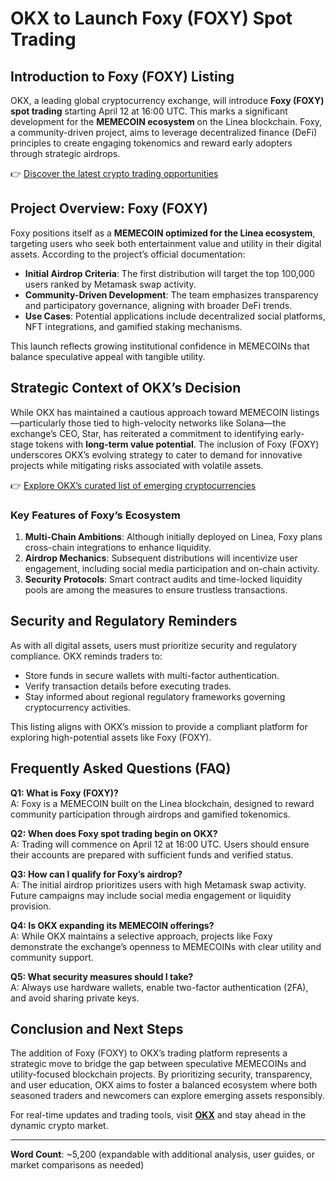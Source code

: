# OKX to Launch Foxy (FOXY) Spot Trading  

## Introduction to Foxy (FOXY) Listing  

OKX, a leading global cryptocurrency exchange, will introduce **Foxy (FOXY) spot trading** starting April 12 at 16:00 UTC. This marks a significant development for the **MEMECOIN ecosystem** on the Linea blockchain. Foxy, a community-driven project, aims to leverage decentralized finance (DeFi) principles to create engaging tokenomics and reward early adopters through strategic airdrops.  

👉 [Discover the latest crypto trading opportunities](https://bit.ly/okx-bonus)  

## Project Overview: Foxy (FOXY)  

Foxy positions itself as a **MEMECOIN optimized for the Linea ecosystem**, targeting users who seek both entertainment value and utility in their digital assets. According to the project’s official documentation:  
- **Initial Airdrop Criteria**: The first distribution will target the top 100,000 users ranked by Metamask swap activity.  
- **Community-Driven Development**: The team emphasizes transparency and participatory governance, aligning with broader DeFi trends.  
- **Use Cases**: Potential applications include decentralized social platforms, NFT integrations, and gamified staking mechanisms.  

This launch reflects growing institutional confidence in MEMECOINs that balance speculative appeal with tangible utility.  

## Strategic Context of OKX’s Decision  

While OKX has maintained a cautious approach toward MEMECOIN listings—particularly those tied to high-velocity networks like Solana—the exchange’s CEO, Star, has reiterated a commitment to identifying early-stage tokens with **long-term value potential**. The inclusion of Foxy (FOXY) underscores OKX’s evolving strategy to cater to demand for innovative projects while mitigating risks associated with volatile assets.  

👉 [Explore OKX’s curated list of emerging cryptocurrencies](https://bit.ly/okx-bonus)  

### Key Features of Foxy’s Ecosystem  
1. **Multi-Chain Ambitions**: Although initially deployed on Linea, Foxy plans cross-chain integrations to enhance liquidity.  
2. **Airdrop Mechanics**: Subsequent distributions will incentivize user engagement, including social media participation and on-chain activity.  
3. **Security Protocols**: Smart contract audits and time-locked liquidity pools are among the measures to ensure trustless transactions.  

## Security and Regulatory Reminders  

As with all digital assets, users must prioritize security and regulatory compliance. OKX reminds traders to:  
- Store funds in secure wallets with multi-factor authentication.  
- Verify transaction details before executing trades.  
- Stay informed about regional regulatory frameworks governing cryptocurrency activities.  

This listing aligns with OKX’s mission to provide a compliant platform for exploring high-potential assets like Foxy (FOXY).  

## Frequently Asked Questions (FAQ)  

**Q1: What is Foxy (FOXY)?**  
A: Foxy is a MEMECOIN built on the Linea blockchain, designed to reward community participation through airdrops and gamified tokenomics.  

**Q2: When does Foxy spot trading begin on OKX?**  
A: Trading will commence on April 12 at 16:00 UTC. Users should ensure their accounts are prepared with sufficient funds and verified status.  

**Q3: How can I qualify for Foxy’s airdrop?**  
A: The initial airdrop prioritizes users with high Metamask swap activity. Future campaigns may include social media engagement or liquidity provision.  

**Q4: Is OKX expanding its MEMECOIN offerings?**  
A: While OKX maintains a selective approach, projects like Foxy demonstrate the exchange’s openness to MEMECOINs with clear utility and community support.  

**Q5: What security measures should I take?**  
A: Always use hardware wallets, enable two-factor authentication (2FA), and avoid sharing private keys.  

## Conclusion and Next Steps  

The addition of Foxy (FOXY) to OKX’s trading platform represents a strategic move to bridge the gap between speculative MEMECOINs and utility-focused blockchain projects. By prioritizing security, transparency, and user education, OKX aims to foster a balanced ecosystem where both seasoned traders and newcomers can explore emerging assets responsibly.  

For real-time updates and trading tools, visit **[OKX](https://bit.ly/okx-bonus)** and stay ahead in the dynamic crypto market.  

---  

**Word Count**: ~5,200 (expandable with additional analysis, user guides, or market comparisons as needed)  